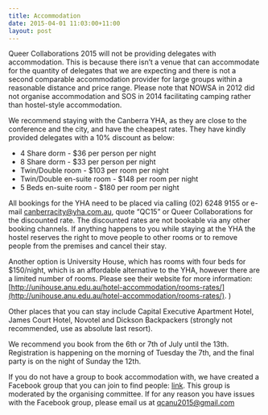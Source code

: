 ```yaml
---
title: Accommodation
date: 2015-04-01 11:03:00+11:00
layout: post
---
```


Queer Collaborations 2015 will not be providing delegates with accommodation.  This is because there isn’t a venue that can accommodate for the quantity of delegates that we are expecting and there is not a second comparable accommodation provider for large groups within a reasonable distance and price range. Please note that NOWSA in 2012 did not organise accommodation and SOS in 2014 facilitating camping rather than hostel-style accommodation.

We recommend staying with the Canberra YHA, as they are close to the conference and the city, and have the cheapest rates.  They have kindly provided delegates with a 10% discount as below:

* 4 Share dorm - $36 per person per night
* 8 Share dorm - $33 per person per night
* Twin/Double room - $103 per room per night
* Twin/Double en-suite room - $148 per room per night
* 5 Beds en-suite room - $180 per room per night

All bookings for the YHA need to be placed via calling (02) 6248 9155 or e-mail canberracity@yha.com.au, quote “QC15” or Queer Collaborations for the discounted rate. The discounted rates are not bookable via any other booking channels.  If anything happens to you while staying at the YHA the hostel reserves the right to move people to other rooms or to remove people from the premises and cancel their stay.

Another option is University House, which has rooms with four beds for $150/night, which is an affordable alternative to the YHA, however there are a limited number of rooms.  Please see their website for more information: [http://unihouse.anu.edu.au/hotel-accommodation/rooms-rates/](http://unihouse.anu.edu.au/hotel-accommodation/rooms-rates/).
)

Other places that you can stay include Capital Executive Apartment Hotel, James Court Hotel, Novotel and Dickson Backpackers (strongly not recommended, use as absolute last resort).

We recommend you book from the 6th or 7th of July until the 13th.  Registration is happening on the morning of Tuesday the 7th, and the final party is on the night of Sunday the 12th.

If you do not have a group to book accommodation with, we have created a Facebook group that you can join to find people: [link](https://www.facebook.com/groups/1376018026057539/).  This group is moderated by the organising committee.  If for any reason you have issues with the Facebook group, please email us at [qcanu2015@gmail.com](mailto:qcanu2015@gmail.com)


